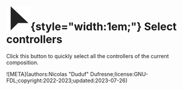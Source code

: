 # ![](../../../img/duik/icons/select.svg){style="width:1em;"} Select controllers

Click this button to quickly select all the controllers of the current composition.


![META](authors:Nicolas "Duduf" Dufresne;license:GNU-FDL;copyright:2022-2023;updated:2023-07-26)

